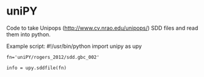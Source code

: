 uniPY
=======

Code to take Unipops (http://www.cv.nrao.edu/unipops/) SDD files and 
read them into python.

Example script:
    #!/usr/bin/python
    import unipy as upy

    fn='uniPY/rogers_2012/sdd.gbc_002'

    info = upy.sddfile(fn)
